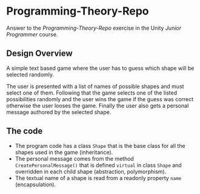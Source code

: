 # Programming-Theory-Repo

Answer to the *Programming-Theory-Repo* exercise in the Unity *Junior Programmer*
course.

## Design Overview

A simple text based game where the user has to guess which shape will
be selected randomly.

The user is presented with a list of names of possible shapes and 
must select one of them. Following that the game selects one of the 
listed possibilities randomly and the user wins the game if the 
guess was correct otherwise the user looses the game. Finally the user 
also gets a personal message authored by the selected shape. 

## The code

- The program code has a class `Shape` that is the base class for all
the shapes used in the game (inheritance).
- The personal message comes from the method `CreatePersonalMessage()`
that is defined `virtual` in class `Shape` and overridden in each
child shape (abstraction, polymorphism).
- The textual name of a shape is read from a readonly property
`name` (encapsulation).
